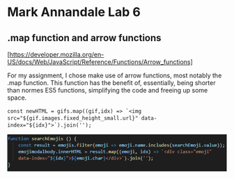 # Mark Annandale Lab 6

## .map function and arrow functions

[https://developer.mozilla.org/en-US/docs/Web/JavaScript/Reference/Functions/Arrow_functions]

For my assignment, I chose make use of arrow functions, most notably the .map function. This function has the benefit of, essentially, being shorter than normes ES5 functions, simplifying the code and freeing up some space.

```
const newHTML = gifs.map((gif,idx) => `<img src="${gif.images.fixed_height_small.url}" data-index="${idx}">`).join('');
```

![Screenshot](Capture.PNG)
